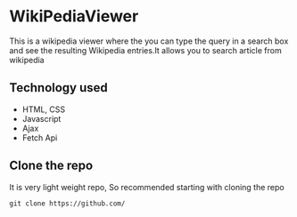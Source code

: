 # WikiPediaViewer
This is a wikipedia viewer where the you can type the query in a search box and see the resulting Wikipedia entries.It allows you to search article from wikipedia

## Technology used
- HTML, CSS
- Javascript
- Ajax
- Fetch Api

## Clone the repo
It is very light weight repo, So recommended starting with cloning the repo
```
git clone https://github.com/
```
